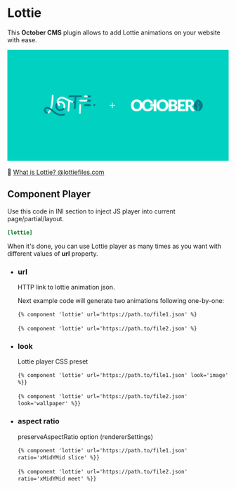 # Lottie

This __October CMS__ plugin allows to add Lottie animations on your website with ease.

![og-image](https://raw.githubusercontent.com/croqo/oc-lottie-plugin/control/src/og-image.png)

🤔 [What is Lottie? @lottiefiles.com](https://lottiefiles.com/what-is-lottie)

## Component Player

Use this code in INI section to inject JS player into current page/partial/layout.

```ini
[lottie]
```

When it's done, you can use Lottie player as many times as you want with different values of __url__ property.

+ ### __url__

    HTTP link to lottie animation json.

    Next example code will generate two animations following one-by-one:

    ```twig
    {% component 'lottie' url='https://path.to/file1.json' %}

    {% component 'lottie' url='https://path.to/file2.json' %}
    ```

+ ### __look__

    Lottie player CSS preset

    ```twig
    {% component 'lottie' url='https://path.to/file1.json' look='image' %}}

    {% component 'lottie' url='https://path.to/file2.json' look='wallpaper' %}}
    ```

+ ### aspect __ratio__

    preserveAspectRatio option (rendererSettings)

    ```twig
    {% component 'lottie' url='https://path.to/file1.json' ratio='xMidYMid slice' %}}

    {% component 'lottie' url='https://path.to/file2.json' ratio='xMidYMid meet' %}}
    ```
